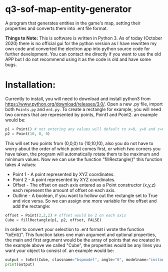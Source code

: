 # q3-sof-map-entity-generator
A program that generates entities in the game's map, setting their properties and converts them into .ent file format.

**Things to Note:**
This is software is written in Python 3.
As of today (October 2020) there is no official gui for the python version as I have rewritten my own code and converted the electron app into python source code for further development.
You can contact me directly if you want to use the old APP but I do not recommend using it as the code is old and have some bugs.

# Installation:
Currently to install, you will need to download and install python3 from https://www.python.org/download/releases/3.0/.
Open a new .py file, import both `Points.py` and `ent.py`.
To create a rectangle for example, you will need two corners that are represented by points, Point1 and Point2.
an example would be:
```python
p1 = Point() # not entering any values will default to x=0, y=0 and z=0
p2 = Point(10, 0, 0)
```
This will set two points from (0,0,0) to (10,10,10), also you do not have to worry about the order of which point comes first, or which two corners you have taken, the program will automatically rotate them to be maximum and minimum values.
Now we can use the function "fillRectangle()" this function takes 4 values:
* Point 1 - A point represented by XYZ coordinates.
* Point 2 - A point represented by XYZ coordinates.
* Offset - The offset on each axis entered as a Point constructor (x,y,z) each represent the amount of offset on each axis.
* Outline - A boolean, if you want to hollow out the rectangle set to True and vice versa.
So we can assign one more variable for the offset and add the rectangle:
```python
offset = Point(2,2,2) # offset would be 2 on each axis
Cube = fillRectangle(p1, p2, offset, FALSE)
```
In order to convert your selection to .ent format i wrote the function "toEnt()".
This function takes one main argument and optional properties, the main and first argument would be the array of points that we created in the example above we called "Cube", the properties would be any lines you want your object to consist of.
an example would be:
```python
output = toEnt(Cube, classname="bspmodel", angle="0", modelname="instances/colombia/npc_jump1") # This will fill all the points with a green box object called "npc_jump1"
print(output)
```

